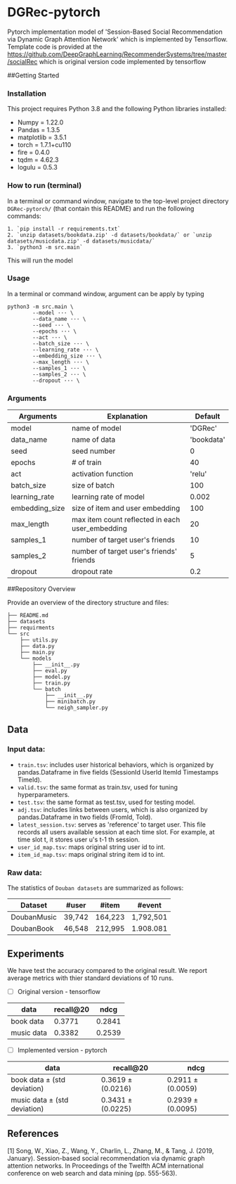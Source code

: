 
# DGRec-pytorch

Pytorch implementation model of 'Session-Based Social Recommendation via Dynamic Graph Attention Network' which is implemented by Tensorflow.
Template code is provided at the https://github.com/DeepGraphLearning/RecommenderSystems/tree/master/socialRec which is original version code implemented by tensorflow

##Getting Started

### Installation

This project requires Python 3.8 and the following Python libraries installed:
- Numpy = 1.22.0
- Pandas = 1.3.5
- matplotlib = 3.5.1
- torch = 1.7.1+cu110
- fire = 0.4.0
- tqdm = 4.62.3
- logulu = 0.5.3


### How to run (terminal)
In a terminal or command window, navigate to the top-level project directory `DGRec-pytorch/` (that contain this README) and run the following commands:

    1. `pip install -r requirements.txt`
    2. `unzip datasets/bookdata.zip' -d datasets/bookdata/` or `unzip datasets/musicdata.zip' -d datasets/musicdata/`
    3. `python3 -m src.main`

This will run the model

### Usage

In a terminal or command window, argument can be apply by typing

    python3 -m src.main \
            --model ··· \
            --data_name ··· \
            --seed ··· \
            --epochs ··· \
            --act ··· \
            --batch_size ··· \
            --learning_rate ··· \
            --embedding_size ··· \
            --max_length ··· \
            --samples_1 ··· \
            --samples_2 ··· \
            --dropout ··· \

  
### Arguments

|Arguments|Explanation|Default|
|------|---|---|
|model|name of model|'DGRec'|
|data_name|name of data|'bookdata'|
|seed|seed number|0|
|epochs|# of train |40|
|act|activation function|'relu'|
|batch_size|size of batch|100|
|learning_rate|learning rate of model|0.002|
|embedding_size|size of item and user embedding|100|
|max_length|max item count reflected in each user_embedding|20|
|samples_1|number of target user's friends|10|
|samples_2|number of target user's friends' friends|5|
|dropout|dropout rate|0.2|

##Repository Overview

Provide an overview of the directory structure and files:

    ├── README.md
    ├── datasets
    ├── requirments
    └── src
        ├── utils.py
        ├── data.py
        ├── main.py
        └── models
            ├── __init__.py
            ├── eval.py
            ├── model.py
            ├── train.py
            └── batch
                ├── __init__.py
                ├── minibatch.py
                └── neigh_sampler.py

## Data

### Input data:
* `train.tsv`: includes user historical behaviors, which is organized by pandas.Dataframe in five fields (SessionId UserId ItemId Timestamps TimeId).
* `valid.tsv`: the same format as train.tsv, used for tuning hyperparameters.
* `test.tsv`: the same format as test.tsv, used for testing model.
* `adj.tsv`: includes links between users, which is also organized by pandas.Dataframe in two fields (FromId, ToId).
* `latest_session.tsv`: serves as 'reference' to target user. This file records all users available session at each time slot. For example, at time slot t, it stores user u's t-1 th session.
* `user_id_map.tsv`: maps original string user id to int.
* `item_id_map.tsv`: maps original string item id to int.

### Raw data:
The statistics of `Douban datasets` are summarized as follows:

|Dataset|#user|#item|#event|
|------|---|---|---|
|DoubanMusic|39,742|164,223|1,792,501|
|DoubanBook|46,548|212,995|1.908.081|

## Experiments

We have test the accuracy compared to the original result. We report average metrics with thier standard deviations of 10 runs.

* [ ] Original version - tensorflow

|data|recall@20|ndcg|
|------|---|---|
|book data|0.3771 |0.2841|
|music data|0.3382|0.2539|

* [ ] Implemented version - pytorch

|data|recall@20|ndcg|
|------|---|---|
|book data ± (std deviation)|0.3619 ± (0.0216)|0.2911 ± (0.0059)|
|music data ± (std deviation)|0.3431 ± (0.0225)|0.2939 ± (0.0095)|


 ## References
 [1] Song, W., Xiao, Z., Wang, Y., Charlin, L., Zhang, M., & Tang, J. (2019, January). Session-based social recommendation via dynamic graph attention networks. In Proceedings of the Twelfth ACM international conference on web search and data mining (pp. 555-563).
